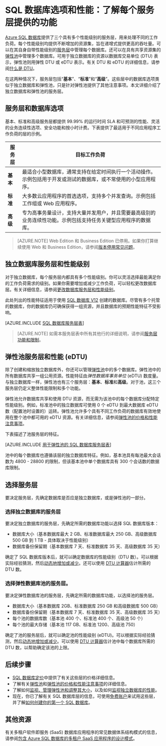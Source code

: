 <properties
	pageTitle="SQL 数据库性能和选项：服务层 | Microsoft Azure"
	description="比较 SQL 数据库服务层的性能和业务连续性功能，以便在缩放的同时，在成本与功能之间找到平衡点。"
	keywords="数据库选项,数据库性能"
	services="sql-database"
	documentationCenter=""
	authors="CarlRabeler"
	manager="jhubbard"
	editor="CarlRabeler"/>

<tags
	ms.service="sql-database"
	ms.devlang="na"
	ms.topic="get-started-article"
	ms.tgt_pltfrm="na"
	ms.workload="data-management"
	ms.date="08/10/2016"
	ms.author="carlrab"/>

# SQL 数据库选项和性能：了解每个服务层提供的功能

[Azure SQL 数据库](sql-database-technical-overview.md)提供了三个具有多个性能级别的服务层，用来处理不同的工作负荷。每个性能级别均提供不断增加的资源集，旨在递增式提供更高的吞吐量。可以在其自身自带性能级别的[服务层](sql-database-service-tiers.md#standalone-database-service-tiers-and-performance-levels)中管理每个数据库。还可以在具有共享资源集的[弹性池](sql-database-service-tiers.md#elastic-pool-service-tiers-and-performance-in-edtus)中管理多个数据库。可用于独立数据库的资源以数据库交易单位 (DTU) 表示，弹性池则用弹性 DTU 或 eDTU 表示。有关 DTU 和 eDTU 的详细信息，请参阅[什么是 DTU](sql-database-what-is-a-DTU.md)。

在这两种情况下，服务层包括“**基本**”、“**标准**”和“**高级**”。这些层中的数据库选项类似于独立数据库和弹性池，只是针对弹性池提供了其他注意事项。本文详细介绍了独立数据库和弹性池的服务层。

## 服务层和数据库选项
基本、标准和高级服务层都提供 99.99% 的运行时间 SLA 和可预测的性能、灵活的业务连续性选项、安全功能和按小时计费。下表提供了最适用于不同应用程序工作负荷的层的示例。

| 服务层 | 目标工作负荷 |
|---|---|
| **基本** | 最适合小型数据库，通常支持在给定时间执行一个活动操作。示例包括用于开发或测试的数据库，或不常使用的小型应用程序。 |
| **标准** | 大多数云应用程序的首选选项，支持多个并发查询。示例包括工作组或 Web 应用程序。 |
| **高级** | 专为高事务量设计，支持大量并发用户，并且需要最高级别的业务连续性功能。示例包括支持任务关键型应用程序的数据库。 |

>[AZURE.NOTE] Web Edition 和 Business Edition 已停用。如果你打算继续使用 Web 和 Business Edition，请参阅[版本停用常见问题](https://azure.microsoft.com/pricing/details/sql-database/web-business/)。

## 独立数据库服务层和性能级别
对于独立数据库，每个服务层内都具有多个性能级别。你可以灵活选择最能满足你的工作负荷需求的级别。如果你需要增加或减少工作负荷，可以轻松更改数据库层。有关详细信息，请参阅[更改数据库服务层和性能级别](sql-database-scale-up.md)。

此处列出的性能特征适用于使用 [SQL 数据库 V12](sql-database-v12-whats-new.md) 创建的数据库。尽管有多个托管的数据库，你的数据库仍可确保获得一组资源，并且数据库的预期性能特征不受影响。

[AZURE.INCLUDE [SQL 数据库服务层表](../../includes/sql-database-service-tiers-table.md)]

>[AZURE.NOTE] 如需本服务层表中所有其他行的详细说明，请参阅[服务层功能和限制](sql-database-performance-guidance.md#service-tier-capabilities-and-limits)。

## 弹性池服务层和性能 (eDTU)
除了创建和缩放独立数据库外，你还可以管理[弹性池](sql-database-elastic-pool.md)中的多个数据库。弹性池中的所有数据库共享一组公用资源。性能特征由*弹性数据库事务单位* (eDTU) 数度量。与独立数据库一样，弹性池也有三个服务层：**基本**、**标准**和**高级**。对于池，这三个服务层仍定义整体性能限制和多个功能。

弹性池允许数据库共享和使用 DTU 资源，而无需为该池中的每个数据库分配特定性能级别。例如，标准池中的独立数据库可使用 0 个 eDTU 到最大数据库 eDTU 数（配置池时设置的）运转。弹性池允许多个具有不同工作负荷的数据库有效地使用在整个池中都可用的 eDTU 资源。有关详细信息，请参阅[弹性池的价格和性能注意事项](sql-database-elastic-pool-guidance.md)。

下表描述了池服务层的特征。

[AZURE.INCLUDE [用于弹性池的 SQL 数据库服务层表](../../includes/sql-database-service-tiers-table-elastic-db-pools.md)]

池中的每个数据库也遵循该层的独立数据库特征。例如，基本池具有每池最大会话数为 4800 - 28800 的限制，但该基本池中单个数据库具有 300 个会话数的数据库限制。

## 选择服务层

要决定服务层，先确定数据库是否应是独立数据库，或是弹性池的一部分。

### 选择独立数据库的服务层

要决定独立数据库的服务层，先确定所需的数据库功能以选择 SQL 数据库版本：

- 数据库大小（基本数据库最大 2 GB、标准数据库最大 250 GB、高级数据库 500 GB 到 1 TB - 具体取决于性能级别）
- 数据库备份保留期（基本数据库 7 天、标准数据库 35 天、高级数据库 35 天）

确定了 SQL 数据库版本后，就可以确定数据库的性能级别（DTU 数）。可以根据实际经验猜测，然后[动态地增加或减少](sql-database-scale-up.md)。还可以使用 [DTU 计算器](http://dtucalculator.azurewebsites.net/)估计所需的 DTU 数。

### 选择弹性数据库池的服务层。

要决定弹性数据库池的服务层，先确定所需的数据库功能，以选择池的服务层。

- 数据库大小（基本数据库 2GB、标准数据库 250 GB 和高级数据库 500 GB）
- 数据库备份保留期（基本数据库 7 天、标准数据库 35 天、高级数据库 35 天）
- 每个池的数据库数（基本池 400 个、标准池 400 个、高级池 50 个）
- 每个池的最大存储（基本池 117 GB、标准池 1200、高级池 750）

确定了池的服务层后，就可以确定池的性能级别 (eDTU)。可以根据实际经验猜测，然后[动态地增加或减少](sql-database-elastic-pool-manage-portal.md#change-performance-settings-of-a-pool)。可以使用 [DTU 计算器](http://dtucalculator.azurewebsites.net/)估计池中每个数据库所需的 DTU 数，以帮助确定该池的上限。

## 后续步骤
- [SQL 数据库定价](https://azure.microsoft.com/pricing/details/sql-database/)中提供了有关这些层的价格详细信息。
- 了解有关[弹性池](sql-database-elastic-pool-guidance.md)和[弹性池的价格和性能注意事项](sql-database-elastic-pool-guidance.md)的详细信息。
- 了解如何[监视、管理弹性池和调整其大小](sql-database-elastic-pool-manage-portal.md)，以及如何[监视独立数据库的性能](sql-database-single-database-monitor.md)。
- 现在，你已了解有关 SQL 数据库层的信息，可使用[免费账户](https://azure.microsoft.com/pricing/free-trial/)来试用这些层，并了解[如何创建你的第一个 SQL 数据库](sql-database-get-started.md)。

## 其他资源

有关多租户软件即服务 (SaaS) 数据库应用程序的常见数据体系结构模式的信息，请参阅[包含 Azure SQL 数据库的多租户 SaaS 应用程序的设计模式](sql-database-design-patterns-multi-tenancy-saas-applications.md)。

<!---HONumber=AcomDC_0921_2016-->
